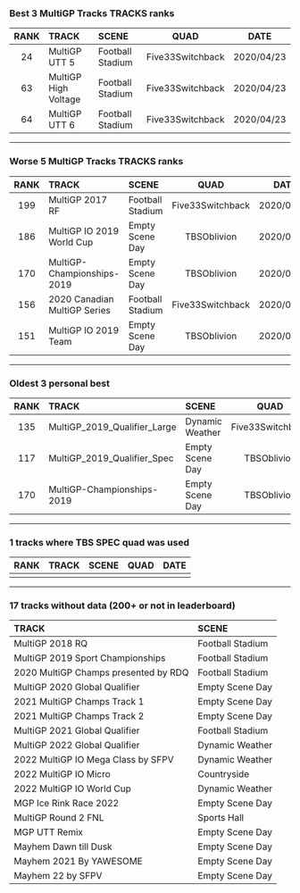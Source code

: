 ### Best 3 MultiGP Tracks TRACKS ranks
|RANK|TRACK|SCENE|QUAD|DATE|
|:---:|:---|:---|:---:|:---:|
|24|MultiGP UTT 5|Football Stadium|Five33Switchback|2020/04/23|
|63|MultiGP High Voltage|Football Stadium|Five33Switchback|2020/04/23|
|64|MultiGP UTT 6|Football Stadium|Five33Switchback|2020/04/23|
---
### Worse 5 MultiGP Tracks TRACKS ranks
|RANK|TRACK|SCENE|QUAD|DATE|
|:---:|:---|:---|:---:|:---:|
|199|MultiGP 2017 RF|Football Stadium|Five33Switchback|2020/04/08|
|186|MultiGP IO 2019 World Cup|Empty Scene Day|TBSOblivion|2020/04/07|
|170|MultiGP-Championships-2019|Empty Scene Day|TBSOblivion|2020/04/07|
|156|2020 Canadian MultiGP Series|Football Stadium|Five33Switchback|2020/09/12|
|151|MultiGP IO 2019 Team|Empty Scene Day|TBSOblivion|2020/04/07|
---
### Oldest 3 personal best
|RANK|TRACK|SCENE|QUAD|DATE|
|:---:|:---|:---|:---:|:---:|
|135|MultiGP_2019_Qualifier_Large|Dynamic Weather|Five33Switchback|2020/04/07|
|117|MultiGP_2019_Qualifier_Spec|Empty Scene Day|TBSOblivion|2020/04/07|
|170|MultiGP-Championships-2019|Empty Scene Day|TBSOblivion|2020/04/07|
---
### 1 tracks where TBS SPEC quad was used
|RANK|TRACK|SCENE|QUAD|DATE|
|:---:|:---|:---|:---:|:---:|
||||||
---
### 17 tracks without data (200+ or not in leaderboard)
|TRACK|SCENE|
|:---|:---|
|MultiGP 2018 RQ|Football Stadium|
|MultiGP 2019 Sport Championships|Football Stadium|
|2020 MultiGP Champs presented by RDQ|Football Stadium|
|MultiGP 2020 Global Qualifier|Empty Scene Day|
|2021 MultiGP Champs Track 1|Empty Scene Day|
|2021 MultiGP Champs Track 2|Empty Scene Day|
|MultiGP 2021 Global Qualifier|Football Stadium|
|MultiGP 2022 Global Qualifier|Dynamic Weather|
|2022 MultiGP IO Mega Class by SFPV|Dynamic Weather|
|2022 MultiGP IO Micro|Countryside|
|2022 MultiGP IO World Cup|Dynamic Weather|
|MGP Ice Rink Race 2022|Empty Scene Day|
|MultiGP Round 2 FNL|Sports Hall|
|MGP UTT Remix|Empty Scene Day|
|Mayhem Dawn till Dusk|Empty Scene Day|
|Mayhem 2021 By YAWESOME|Empty Scene Day|
|Mayhem 22 by SFPV|Empty Scene Day|
